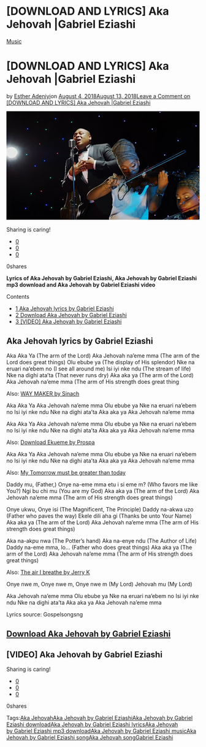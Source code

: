 # [DOWNLOAD AND LYRICS] Aka Jehovah |Gabriel Eziashi

[Music](https://estheradeniyi.com/category/music/)
# [DOWNLOAD AND LYRICS] Aka Jehovah |Gabriel Eziashi

by [Esther Adeniyi](https://estheradeniyi.com/author/esther-adeniyi/)on [August 4, 2018August 13, 2018](https://estheradeniyi.com/aka-jehovah/)[Leave a Comment on [DOWNLOAD AND LYRICS] Aka Jehovah |Gabriel Eziashi](https://estheradeniyi.com/aka-jehovah/#respond)

![Aka Jehovah by Gabriel](images\Aka-Jehovah-by-Gabriel.jpg)

Sharing is caring!

- [0](https://www.facebook.com/sharer/sharer.php?u=https%3A%2F%2Festheradeniyi.com%2Faka-jehovah%2F&amp;t=%5BDOWNLOAD%20AND%20LYRICS%5D%20Aka%20Jehovah%20%7CGabriel%20Eziashi)
- [0](https://twitter.com/intent/tweet?text=%5BDOWNLOAD%20AND%20LYRICS%5D%20Aka%20Jehovah%20%7CGabriel%20Eziashi&amp;url=https%3A%2F%2Festheradeniyi.com%2Faka-jehovah%2F)
- [0](#)

0shares

**Lyrics of Aka Jehovah by&#xA0;Gabriel Eziashi, Aka Jehovah by&#xA0;Gabriel Eziashi mp3 download and Aka Jehovah by&#xA0;Gabriel Eziashi video**

Contents

- [1 Aka Jehovah lyrics by Gabriel Eziashi](#Aka_Jehovah_lyrics_by_Gabriel_Eziashi)
- [2 Download Aka Jehovah by Gabriel Eziashi](#Download_Aka_Jehovah_by_Gabriel_Eziashi)
- [3 [VIDEO] Aka Jehovah by&#xA0;Gabriel Eziashi](#VIDEO_Aka_Jehovah_byGabriel_Eziashi)

## Aka Jehovah lyrics by Gabriel Eziashi

Aka Aka Ya (The arm of the Lord)
 Aka Jehovah na&#x2019;eme mma (The arm of the Lord does great things)
 Olu ebube ya (The display of His splendor)
 Nke na eruari na&#x2019;ebem no (I see all around me)
 Isi iyi nke ndu (The stream of life)
 Nke na dighi ata&#x2019;ta (That never runs dry)
 Aka aka ya (The arm of the Lord)
 Aka Jehovah na&#x2019;eme mma (The arm of His strength does great thing

Also: [WAY MAKER by Sinach](https://estheradeniyi.com/way-maker-by-sinach-lyrics-mp3-download/)

Aka Aka Ya
 Aka Jehovah na&#x2019;eme mma
 Olu ebube ya
 Nke na eruari na&#x2019;ebem no
 Isi iyi nke ndu
 Nke na dighi ata&#x2019;ta
 Aka aka ya
 Aka Jehovah na&#x2019;eme mma

Aka Aka Ya
 Aka Jehovah na&#x2019;eme mma
 Olu ebube ya
 Nke na eruari na&#x2019;ebem no
 Isi iyi nke ndu
 Nke na dighi ata&#x2019;ta
 Aka aka ya
 Aka Jehovah na&#x2019;eme mma

Also: [Download Ekueme by Prospa](https://estheradeniyi.com/download-ekwueme-by-prospa-ochimana-lyrics/)

Aka Aka Ya
 Aka Jehovah na&#x2019;eme mma
 Olu ebube ya
 Nke na eruari na&#x2019;ebem no
 Isi iyi nke ndu
 Nke na dighi ata&#x2019;ta
 Aka aka ya
 Aka Jehovah na&#x2019;eme mma

Also: [My Tomorrow must be greater than today](https://estheradeniyi.com/download-my-tomorrow-must-be-greater-than-today-by-david-ekene-lyrics/)

Daddy mu, (Father,)
 Onye na-eme mma etu i si eme m? (Who favors me like You?)
 Ngi bu chi mu (You are my God)
 Aka aka ya (The arm of the Lord)
 Aka Jehovah na&#x2019;eme mma (The arm of His strength does great things)

Onye ukwu, Onye isi (The Magnificent, The Principle)
 Daddy na-akwa uzo (Father who paves the way)
 Ekele dili aha gi (Thanks be unto Your Name)
 Aka aka ya (The arm of the Lord)
 Aka Jehovah na&#x2019;eme mma (The arm of His strength does great things)

Aka na-akpu nwa (The Potter&#x2019;s hand)
 Aka na-enye ndu (The Author of Life)
 Daddy na-eme mma, lo&#x2026; (Father who does great things)
 Aka aka ya (The arm of the Lord)
 Aka Jehovah na&#x2019;eme mma (The arm of His strength does great things)

Also: [The air I breathe by Jerry K](https://estheradeniyi.com/the-air-i-breathe-by-jerry-k/)

Onye nwe m, Onye nwe m, Onye nwe m (My Lord)
 Jehovah mu (My Lord)

Aka Jehovah na&#x2019;eme mma
 Olu ebube ya
 Nke na eruari na&#x2019;ebem no
 Isi iyi nke ndu
 Nke na dighi ata&#x2019;ta
 Aka aka ya
 Aka Jehovah na&#x2019;eme mma

Lyrics source: Gospelsongsng

## [Download Aka Jehovah by Gabriel Eziashi](http://smarturl.it/AKAJehovahiTunes)

## [VIDEO] Aka Jehovah by&#xA0;Gabriel Eziashi

Sharing is caring!

- [0](https://www.facebook.com/sharer/sharer.php?u=https%3A%2F%2Festheradeniyi.com%2Faka-jehovah%2F&amp;t=%5BDOWNLOAD%20AND%20LYRICS%5D%20Aka%20Jehovah%20%7CGabriel%20Eziashi)
- [0](https://twitter.com/intent/tweet?text=%5BDOWNLOAD%20AND%20LYRICS%5D%20Aka%20Jehovah%20%7CGabriel%20Eziashi&amp;url=https%3A%2F%2Festheradeniyi.com%2Faka-jehovah%2F)
- [0](#)

0shares

Tags:[Aka Jehovah](https://estheradeniyi.com/tag/aka-jehovah/)[Aka Jehovah by&#xA0;Gabriel Eziashi](https://estheradeniyi.com/tag/aka-jehovah-by-gabriel-eziashi/)[Aka Jehovah by&#xA0;Gabriel Eziashi download](https://estheradeniyi.com/tag/aka-jehovah-by-gabriel-eziashi-download/)[Aka Jehovah by&#xA0;Gabriel Eziashi lyrics](https://estheradeniyi.com/tag/aka-jehovah-by-gabriel-eziashi-lyrics/)[Aka Jehovah by&#xA0;Gabriel Eziashi mp3 download](https://estheradeniyi.com/tag/aka-jehovah-by-gabriel-eziashi-mp3-download/)[Aka Jehovah by&#xA0;Gabriel Eziashi music](https://estheradeniyi.com/tag/aka-jehovah-by-gabriel-eziashi-music/)[Aka Jehovah by&#xA0;Gabriel Eziashi song](https://estheradeniyi.com/tag/aka-jehovah-by-gabriel-eziashi-song/)[Aka Jehovah song](https://estheradeniyi.com/tag/aka-jehovah-song/)[Gabriel Eziashi](https://estheradeniyi.com/tag/gabriel-eziashi/)